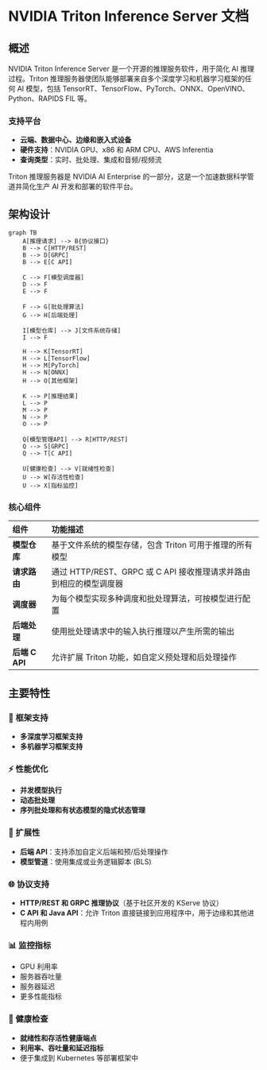 
# NVIDIA Triton Inference Server 文档

## 概述

NVIDIA Triton Inference Server 是一个开源的推理服务软件，用于简化 AI 推理过程。Triton 推理服务器使团队能够部署来自多个深度学习和机器学习框架的任何 AI 模型，包括 TensorRT、TensorFlow、PyTorch、ONNX、OpenVINO、Python、RAPIDS FIL 等。

### 支持平台
- **云端、数据中心、边缘和嵌入式设备**
- **硬件支持**：NVIDIA GPU、x86 和 ARM CPU、AWS Inferentia
- **查询类型**：实时、批处理、集成和音频/视频流

Triton 推理服务器是 NVIDIA AI Enterprise 的一部分，这是一个加速数据科学管道并简化生产 AI 开发和部署的软件平台。

## 架构设计

```mermaid
graph TB
    A[推理请求] --> B{协议接口}
    B --> C[HTTP/REST]
    B --> D[GRPC]
    B --> E[C API]
    
    C --> F[模型调度器]
    D --> F
    E --> F
    
    F --> G[批处理算法]
    G --> H[后端处理]
    
    I[模型仓库] --> J[文件系统存储]
    I --> F
    
    H --> K[TensorRT]
    H --> L[TensorFlow]
    H --> M[PyTorch]
    H --> N[ONNX]
    H --> O[其他框架]
    
    K --> P[推理结果]
    L --> P
    M --> P
    N --> P
    O --> P
    
    Q[模型管理API] --> R[HTTP/REST]
    Q --> S[GRPC]
    Q --> T[C API]
    
    U[健康检查] --> V[就绪性检查]
    U --> W[存活性检查]
    U --> X[指标监控]
```

### 核心组件

| 组件 | 功能描述 |
|:---|:---|
| **模型仓库** | 基于文件系统的模型存储，包含 Triton 可用于推理的所有模型 |
| **请求路由** | 通过 HTTP/REST、GRPC 或 C API 接收推理请求并路由到相应的模型调度器 |
| **调度器** | 为每个模型实现多种调度和批处理算法，可按模型进行配置 |
| **后端处理** | 使用批处理请求中的输入执行推理以产生所需的输出 |
| **后端 C API** | 允许扩展 Triton 功能，如自定义预处理和后处理操作 |

## 主要特性

### 🚀 框架支持
- **多深度学习框架支持**
- **多机器学习框架支持**

### ⚡ 性能优化
- **并发模型执行**
- **动态批处理**
- **序列批处理和有状态模型的隐式状态管理**

### 🔧 扩展性
- **后端 API**：支持添加自定义后端和预/后处理操作
- **模型管道**：使用集成或业务逻辑脚本 (BLS)

### 🌐 协议支持
- **HTTP/REST 和 GRPC 推理协议**（基于社区开发的 KServe 协议）
- **C API 和 Java API**：允许 Triton 直接链接到应用程序中，用于边缘和其他进程内用例

### 📊 监控指标
- GPU 利用率
- 服务器吞吐量
- 服务器延迟
- 更多性能指标

### 🏥 健康检查
- **就绪性和存活性健康端点**
- **利用率、吞吐量和延迟指标**
- 便于集成到 Kubernetes 等部署框架中

